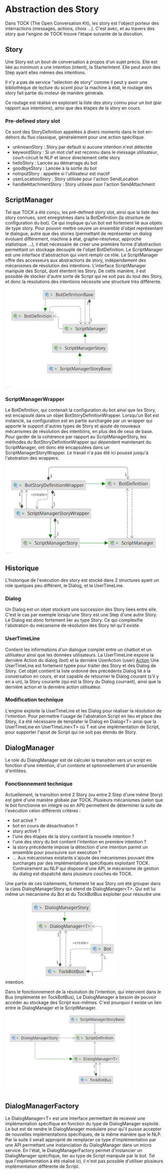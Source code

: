 # Abstraction des Story
Dans TOCK (The Open Conversation Kit), les story est l'object porteur des interractions (messages, actions, choix ...). C'est avec, et au travers des story que l'engine de TOCK trouve l'étape suivante de la discution.

## Story
Une Story est un bout de conversation à propos d'un sujet précis.
Elle est liée au minimum a une intention (intent), la StarterIntent. Elle peut avoir des Step ayant elles mêmes des intentions.

Il n'y a pas de service "sélection de story" comme il peut y avoir une bibliothèque de lecture du scxml pour la machine à état, le routage des story fait partie du moteur de manière générale.

Ce routage est réalisé en explorant la liste des story connu pour un bot (par rapport aux intentions), ainsi que des étapes de la story en cours.

### Pre-defined story slot
Ce sont des StoryDefinition appelées à divers moments dans le bot en-dehors du flux classique, généralement pour une action spécifique.
- unknownStory : Story par default si aucune intention n'est détectée
- keywordStory : Si un mot clef est reconnu dans le message utilisateur, court-circuit le NLP et lance directement cette story
- helloStory : Lancée au démarrage du bot
- goodbyeStory : Lancée à la sortie du bot
- noInputStory :  appelée si l'utilisateur est inactif
- userLocationStory : Story utilisée pour l'action SendLocation
- handleAttachmentStory : Story utilisée pour l'action SendAttachment


## ScriptManager
Tel que TOCK a été conçu, les pré-defined story slot, ainsi que la liste des story connues, sont enregistrées dans la BotDefinition (la structure de configuration du bot). Ce qui implique qu'un bot est fortement lié aux objets de type story. Pour pouvoir mettre oeuvre un ensemble d'objet représentant le dialogue, autre que des stories (permettant de représenter un dialog évoluant différement, machine à état, graphe-résolveur, approche statistique ...), il était nécessaire de créer une première forme d'abstraction permettant un stockage découplé de l'objet BotDefinition.
Le ScriptManager est une interface d'abstraction qui vient remplir ce rôle. Le ScriptManager offre des accesseurs aux abstractions de story, indépendament des mécanismes de résolution des intentions.
L'interface ScriptManager manipule des Script, dont étentent les Story. De cette manière, il est possible de stocker d'autre sorte de Script qui ne soit pas du tout des Story, et donc la résolutions des intentions nécessite une structure très différente.
![Diagrame du ScriptManager dans le Bot](doc/ScriptManager.png)

### ScriptManagerWrapper
Le BotDefinition, qui contenait la configuration du bot ainsi que les Story, est encapsulé dans un objet BotStoryDefinitionWrapper. Lorsqu'un Bot est instancié, sa configuration est en partie surchargée par un wrapper qui apporte le support d'autres types de Story et ajoute de nouveaux mécanismes de résolution des intentions, en plus des de ceux de base.
Pour garder de la cohérence par rapport au ScriptManagerStory, les méthodes du BotStoryDefinitionWrapper qui dépendent maintenant du ScriptManager, ont donc été encapsulées dans un ScriptManagerStoryWrapper. Le travail n'a pas été ici poussé jusqu'à l'abstration des wrappers.
![ScriptManagerStoryWrapper](doc/wrapper.png)

## Historique
L'historique de l'exécution des story est stocké dans 2 structures ayant un role quelques peu différent, le Dialog, et la UserTimeLine.

### Dialog
Un Dialog est un objet stockant une succession des Story liées entre elle. C'est le cas par exemple lorsqu'une Story est une Step d'une autre Story.
Le Dialog est donc fortement lier au type Story. Ce qui complexifie l'abstration du mécanisme de résolution des Story tel qu'il existe.

### UserTimeLine
Contient les informations d'un dialogue complet entre un chatbot et un utilisateur ainsi que les données utilisateurs.
La UserTimeLine expose la dernière Action du dialog (bot) et la dernière UserAction (user) [Action](http://doc.tock.ai/tock/dokka/tock/ai.tock.bot.engine.action/-action/index.html)
Une UserTimeLine est fortement typée pour traiter des Story et des Dialog de Story. Cet objet contient la liste ordonné des précédents Dialog lié à la conversation en cours, et est capable de retourner le Dialog courant (s'il y en a un), la Story courante (qui est la Story du Dialog courrant), ainsi que la dernière action et la dernière action utilisateur.

### Modification technique
L'engine exploite la UserTimeLine et les Dialog pour réaliser la résolution de l'intention. Pour permettre l'usage de l'abstration Script en lieu et place des Story, il a été nécessaire de templater le Dialog en Dialog\<T\> ainsi que la UserTimeLine en UserTimeLine\<T\> où T est une implémentation de Script, pour supporter l'ajout de Script qui ne soit pas étendu de Story.


## DialogManager
Le role du DialogManager est de calculer la transition vers un script en fonction d'une intention, d'un contexte et optionnellement d'un ensemble d'entitées.

### Fonctionnement technique
Actuellement, la transition entre 2 Story (ou entre 2 Step d'une même Story) est géré d'une manière globale par TOCK. Plusieurs mécanismes (selon que le bot fonctionne en intégré ou en API) permettent de déterminer la suite de l'exécution celon différents critères :
- bot activé ?
- bot en cours de désactivation ?
- story activé ?
- l'une des étapes de la story contient la nouvelle intention ?
- l'une des story du bot contient l'intention en première intention ?
- la story précédente impose la détection d'une intention parmit un ensemble pour poursuivre son execution ?
- ...
  Aux mécanismes existants s'ajoute des mécanismes pouvant être surchargés par des implémentations spécifiques exploitant TOCK.
  Contrairement au NLP qui dispose d'une API, le mécanisme de gestion du dialog est dispatché dans plusieurs couches de TOCK.

Une partie de ces traitements, fortement lié aux Story ont été grouper dans la class DialogManagerStory qui étend de DialogManager\<T\>. Qui est lui même un mécanisme du Bot et du TockBotBus exploiter pour résoudre une intention.
![DialogMangerT dans Bot et TockBotBus](doc/DialogManager.png)

Dans le fonctionnement de la résolution de l'intention, qui intervient dans le Bus (implémenté en TockBotBus), Le DialogManager à besoin de pouvoir accéder au stockage des Script eux-mêmes. C'est pourquoi il existe un lien entre le DialogManager et le ScriptManager.
![lien entre DialogManager et ScriptManager](doc/TockBotBus.png)


## DialogManagerFactory
Le DialogManager\<T\> est une interface permettant de recevoir une implémentation spécifique en fonction du type de DialogManager exploité. Le but est de rendre le DialogManager modulaire pour qu'il puisse accepter de nouvelles implémentations spécifiques, de la même manière que le NLP. Par la suite il serait approprié de remplacer ce type d'implémentation par une API permettant une instanciation du DialogManager dans un micro service.
En l'état, le DialogManagerFactory permet d'instancier un DialogManager spécifique, lier au type de Script manipulé par le bot.
Tel que l'implémentation à été réalisé ici, il n'est pas possible d'utiliser plusieurs implémentation différente de Script.


